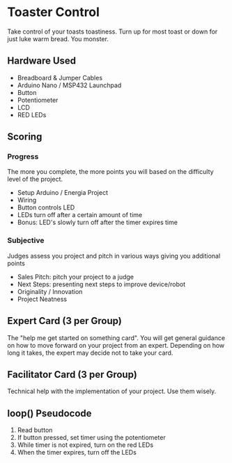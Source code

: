 # Toaster Control
Take control of your toasts toastiness. Turn up for most toast or down for just luke warm bread. You monster.

## Hardware Used
- Breadboard & Jumper Cables
- Arduino Nano / MSP432 Launchpad
- Button
- Potentiometer
- LCD
- RED LEDs

## Scoring

### Progress
The more you complete, the more points you will based on the difficulty level of the project.
- Setup Arduino / Energia Project
- Wiring
- Button controls LED
- LEDs turn off after a certain amount of time
- Bonus: LED's slowly turn off after the timer expires time

### Subjective
Judges assess you project and pitch in various ways giving you additional points
- Sales Pitch: pitch your project to a judge
- Next Steps: presenting next steps to improve device/robot
- Originality / Innovation
- Project Neatness

## Expert Card (3 per Group)
The "help me get started on something card". You will get general guidance on how to move forward on your project from an expert. Depending on how long it takes, the expert may decide not to take your card.

## Facilitator Card (3 per Group)
Technical help with the implementation of your project. Use them wisely.

## loop() Pseudocode
1. Read button
2. If button pressed, set timer using the potentiometer
3. While timer is not expired, turn on the red LEDs
4. When the timer expires, turn off the LEDs
